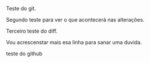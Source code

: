 Teste do git.

Segundo teste para ver o que acontecerá nas alterações.


Terceiro teste do diff.

Vou acrescenstar mais esa linha para sanar uma duvida.

teste do github
